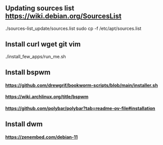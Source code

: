 ## Updating sources list https://wiki.debian.org/SourcesList
./sources-list_update/sources.list
sudo cp -f /etc/apt/sources.list

## Install curl wget git vim
./install_few_apps/run_me.sh

## Install bspwm
#### https://github.com/drewgrif/bookworm-scripts/blob/main/installer.sh
#### https://wiki.archlinux.org/title/bspwm
#### https://github.com/polybar/polybar?tab=readme-ov-file#installation

## Install dwm
#### https://zenembed.com/debian-11